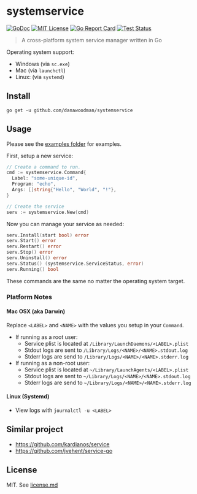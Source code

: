 # systemservice

[![GoDoc](https://godoc.org/github.com/danawoodman/systemservice?status.svg)](https://godoc.org/github.com/danawoodman/systemservice) [![MIT License](http://img.shields.io/:license-mit-blue.svg)](https://github.com/danawoodman/systemservice/blob/master/LICENSE) [![Go Report Card](https://goreportcard.com/badge/github.com/danawoodman/systemservice)](https://goreportcard.com/report/github.com/danawoodman/systemservice) [![Test Status](https://github.com/danawoodman/systemservice/workflows/Test/badge.svg)](https://github.com/danawoodman/systemservice/actions)

> A cross-platform system service manager written in Go

Operating system support:

- Windows (via `sc.exe`)
- Mac (via `launchctl`)
- Linux: (via `systemd`)

## Install

```shell
go get -u github.com/danawoodman/systemservice
```

## Usage

Please see the [examples folder](/examples) for examples.

First, setup a new service:

```go
// Create a command to run.
cmd := systemservice.Command{
  Label: "some-unique-id",
  Program: "echo",
  Args: []string{"Hello", "World", "!"},
}

// Create the service
serv := systemservice.New(cmd)

```

Now you can manage your service as needed:

```go
serv.Install(start bool) error
serv.Start() error
serv.Restart() error
serv.Stop() error
serv.Uninstall() error
serv.Status() (systemservice.ServiceStatus, error)
serv.Running() bool
```

These commands are the same no matter the operating system target.

### Platform Notes

#### Mac OSX (aka Darwin)

Replace `<LABEL>` and `<NAME>` with the values you setup in your `Command`.

- If running as a root user:
  - Service plist is located at `/Library/LaunchDaemons/<LABEL>.plist`
  - Stdout logs are sent to `/Library/Logs/<NAME>/<NAME>.stdout.log`
  - Stderr logs are send to `/Library/Logs/<NAME>/<NAME>.stderr.log`
- If running as a non-root user:
  - Service plist is located at `~/Library/LaunchAgents/<LABEL>.plist`
  - Stdout logs are sent to `~/Library/Logs/<NAME>/<NAME>.stdout.log`
  - Stderr logs are send to `~/Library/Logs/<NAME>/<NAME>.stderr.log`

#### Linux (Systemd)

- View logs with `journalctl -u <LABEL>`

## Similar project

- <https://github.com/kardianos/service>
- <https://github.com/jvehent/service-go>

## License

MIT. See [license.md](/license.md)
